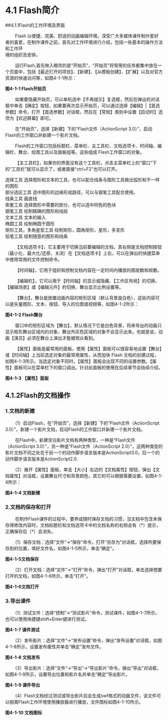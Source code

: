 # 4.1 Flash简介

##4.1.1Flash的工作环境及界面

&nbsp;&nbsp;&nbsp;&nbsp;&nbsp;&nbsp;&nbsp;&nbsp;Flash 以便捷、完美、舒适的动画编辑环境，深受广大多媒体课件制作爱好者的喜爱，在制作课件之前，首先对工作环境进行介绍，包括一些基本的操作方法和工作环  
境的组织及安排。

&nbsp;&nbsp;&nbsp;&nbsp;&nbsp;&nbsp;&nbsp;&nbsp;运行Flash,首先映入眼帘的是“开始页”，“开始页”将常用的任务都集中放在一个页面中，包括【最近打开的项目】、【新建】、【从模板创建】、【扩展】以及对官方资源的快速访问等，如图4-1-1所示：

**图4-1-1  Flash开始页**

&nbsp;&nbsp;&nbsp;&nbsp;&nbsp;&nbsp;&nbsp;&nbsp;如果要隐藏开始页，可以单机选中【不再提示】复选框，然后在弹出的对话框中单击【确定】按钮，如果要再次显示开始页，可以通过选择【编辑】\|【首选参数】命令，打开【首选参数】对话框，然后在【常规】类别中设置【启动时】选项为【欢迎屏幕】即可。

&nbsp;&nbsp;&nbsp;&nbsp;&nbsp;&nbsp;&nbsp;&nbsp;在“开始页”，选择【新建】下的“Flash文件（ActionScript 3.0）”，启动Flash的工作窗口并新建一个影片文档。

&nbsp;&nbsp;&nbsp;&nbsp;&nbsp;&nbsp;&nbsp;&nbsp;Flash的工作窗口包括标题栏、菜单栏、主工具栏、文档选项卡、时间轴、编辑栏、舞台、绘图工具以及面板组等。这些组成 Flash工作窗口的对象。

&nbsp;&nbsp;&nbsp;&nbsp;&nbsp;&nbsp;&nbsp;&nbsp;【主工具栏】，如果你的界面没有这个工具栏，点击主菜单栏上的“窗口”下的“工具栏”就可以显示了，或者直接“ctrl+F2”也可以打开。

选择工具    选择图形和文本的工具，也可以配合线条与图形工具做出弧形和不一样的图形  
部分选区工具    选中图形的边缘形成路径，可以与钢笔工具配合使用。  
线条工具    画直线  
索套工具    选择图形中需要的部分，也可以选中同色的色块  
钢笔工具    绘制精确的图形和线段  
文本工具    文本的输入  
椭圆工具    绘制椭圆于圆形  
矩形工具，多角星型工具    绘制矩形，圆角矩形，星形，多变形  
铅笔工具    绘制随意的图形和线条

&nbsp;&nbsp;&nbsp;&nbsp;&nbsp;&nbsp;&nbsp;&nbsp;【文档选项卡】，它主要用于切换当前要编辑的文档，其右侧是文档控制按钮（最小化、最大化/还原、关闭）在【文档选项卡】上右，可以在弹出的快捷菜单中使用常用的文件控制命令。

&nbsp;&nbsp;&nbsp;&nbsp;&nbsp;&nbsp;&nbsp;&nbsp;【时间轴】，它用于组织和控制文档内容在一定时间内播放的图层数和帧数。

&nbsp;&nbsp;&nbsp;&nbsp;&nbsp;&nbsp;&nbsp;&nbsp;【编辑栏】，它可以用于【时间轴】的显示或隐藏、【工作区布局】的切换、【编辑场景】或【编辑元件】的切换、舞台显示比例设置等。

&nbsp;&nbsp;&nbsp;&nbsp;&nbsp;&nbsp;&nbsp;&nbsp;【舞台】，舞台是放置动画内容的矩形区域（默认背景是白色），这些内容可以是矢量图形、文本、按钮、导入的位图或视频等，如图4-1-2所示：

**图4-1-2 Flash舞台**

&nbsp;&nbsp;&nbsp;&nbsp;&nbsp;&nbsp;&nbsp;&nbsp;窗口中的矩形区域为【舞台】，默认情况下它是白色背景，将来导出的动画只显示矩形舞台区域内的对象，舞台外灰色区域的对象不会显示出来。也就是说，动画【演员】必须在舞台上演出才能被观众看到。  

&nbsp;&nbsp;&nbsp;&nbsp;&nbsp;&nbsp;&nbsp;&nbsp;【属性】面板是最常用的面板，使用【属性】面板可以很容易地设置【舞台】或【时间轴】上当前选定对象的最常用属性，从而加快 Flash 文档的创建过程，如图4-1-3所示。当选定对象不同时，【属性】面板会出现不同的设置参数。【属性】面板可以在菜单栏下的窗口调出。针对此面板的使用在后续章节会陆续介绍。

**图4-1-3 【属性】面板**

## 4.1.2Flash的文档操作

### 1.文档的新建

&nbsp;&nbsp;&nbsp;&nbsp;&nbsp;&nbsp;（1）启动Flash，在“开始页”，选择【新建】下的“Flash文件（ActionScript 3.0）”，新建一个影片文档，启动Flash的工作窗口并新建一个影片文档。

&nbsp;&nbsp;&nbsp;&nbsp;&nbsp;&nbsp;&nbsp;&nbsp;在Flash中，新建空白影片文档有两种类型，一种是“Flash文件（ActionScript 3.0）”，另一种是“Flash文件（ActionScript 2.0）”，这两种类型的影片文档不同之处在于前一个的动作脚步语言版本是ActionScript3.0，后一个的动作脚步语言版本是ActionScript2.0.

&nbsp;&nbsp;&nbsp;&nbsp;&nbsp;&nbsp;（2）展开【属性】面板，单击【大小】右边的【文档属性】按钮，弹出【文档属性】对话框，设置舞台尺寸和背景颜色，其它的可以根据需要设置，如图4-1-4所示：

**图4-1-4 文档新建**

### 2.文档的保存和打开

&nbsp;&nbsp;&nbsp;&nbsp;&nbsp;&nbsp;&nbsp;&nbsp;在制作Flash课件的过程中，要养成随时保存文档的习惯，当文档中包含未保存得修改内容时，文档标题栏和文档选项卡中的文档名称的右侧会有（\*）提示，正确保存后（\*）会消失。

&nbsp;&nbsp;&nbsp;&nbsp;&nbsp;&nbsp;（1）保存文档：选择“文件”→“保存”命令，打开“另存为”对话框，选择所要保存到的位置，填好文件名，如图4-1-5所示，单击“确定”。

**图4-1-5文档保存**

&nbsp;&nbsp;&nbsp;&nbsp;&nbsp;&nbsp;（2）打开文档：选择“文件”→“打开”命令，弹出“打开”对话框，单击选择想要打开的文档，如图4-1-6所示，单击“打开”。

**图4-1-6文档打开**

### 3.导出课件

&nbsp;&nbsp;&nbsp;&nbsp;&nbsp;&nbsp;（1）测试文件：选择“控制”→“测试影片”命令，测试课件，如图4-1-7所示。也可以使用快捷键shift+Enter键进行测试。

**图4-1-7 课件测试**

&nbsp;&nbsp;&nbsp;&nbsp;&nbsp;&nbsp;（2）发布影片：选择“文件”→“发布设置”命令，弹出“发布设置”对话框，如图4-1-8所示，设置发布属性并单击“确定”发布文件。

**图4-1-8 文档发布**

&nbsp;&nbsp;&nbsp;&nbsp;&nbsp;&nbsp;（3）导出影片：选择“文件”→“导出”→“导出影片”命令，弹出“导出”对话框，如图4-1-9所示，设置导出位置和影片名并单击“确定”导出影片。

**图4-1-9 课件导出**

&nbsp;&nbsp;&nbsp;&nbsp;&nbsp;&nbsp;（4）Flash文档经过测试或导出影片后会生成swf格式的动画文件，该文件可以脱离Flash工作环境使用播放器进行播放，文件图标如图4-1-10所示。

**图4-1-10 文档图标**

